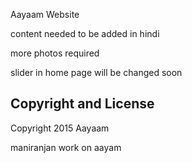 Aayaam Website

content needed to be added in hindi

more photos required

slider in home page will be changed soon


## Copyright and License

Copyright 2015 Aayaam

maniranjan work on aayam